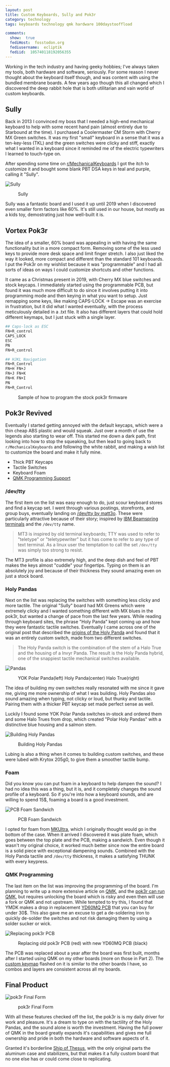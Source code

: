 ```yaml
---
layout: post
title: Custom Keyboards, Sully and Pok3r
category: technology
tags: keyboards technology qmk hardware 100daystooffload

comments:
  show:  true
  fediHost:  fosstodon.org
  fediusername:  ecliptik
  fediid:  105740118192056355
---
```


Working in the tech industry and having geeky hobbies; I've always taken my tools, both hardware and software, seriously. For some reason I never thought about the keyboard itself though, and was content with using the bundled membrane boards. A few years ago though this all changed which I discovered the deep rabbit hole that is both utilitarian and vain world of custom keyboards.

## Sully

Back in 2013 I convinced my boss that I needed a high-end mechanical keyboard to help with some recent hand pain (almost entirely due to Starbound at the time). I purchased a Coolermaster CM Storm with Cherry MX Green switches. It was my first "small" keyboard in a sense that it was a ten-key-less (TKL) and the green switches were clicky and stiff, exactly what I wanted in a keyboard since it reminded me of the electric typewriters I learned to touch-type on.

After spending some time on [r/MechanicalKeyboards](https://www.reddit.com/r/MechanicalKeyboards/) I got the itch to customize it and bought some blank PBT DSA keys in teal and purple, calling it "Sully".

![Sully](/assets/images/posts/sully.jpg)
<figure><figcaption>Sully</figcaption></figure>

Sully was a fantastic board and I used it up until 2019 when I discovered even smaller form factors like 60%. It's still used in our house, but mostly as a kids toy, demostrating just how well-built it is.

## Vortex Pok3r

The idea of a smaller, 60% board was appealing in with having the same functionality but in a more compact form. Removing some of the less used keys to provide more desk space and limit finger stretch. I also just liked the way it looked, more compact and different than the standard 101 keyboards. I put the Pok3r on my wishlist because it was "programmable" and I had all sorts of ideas on ways I could customize shortcuts and other functions.

It came as a Christmas present in 2019, with Cherry MX blue switches and stock keycaps. I immediately started using the programmable PCB, but found it was much more difficult to do since it involves putting it into programming mode and then keying in what you want to setup. Just remapping some keys, like making CAPS-LOCK -> Escape was an exercise in frustration, but it did what I wanted eventually, with the process meticulously detailed in a .txt file. It also has different layers that could hold different keymaps, but I just stuck with a single layer.

```bash
## Caps-lock as ESC
FN+R_control
CAPS_LOCK
ESC
PN
FN+R_control

## HJKL Navigation
FN+R_Control
FN+H FN+J
FN+J FN+K
FN+K FN+I
PN
FN+R_Control
```
<figure><figcaption>Sample of how to program the stock pok3r firmware</figcaption></figure>

## Pok3r Revived

Eventually I started getting annoyed with the default keycaps, which were a thin cheap ABS plastic and would squeak. Just over a month of use the legends also starting to wear off. This started me down a dark path, first looking into how to stop the squeaking, but then lead to going back to `r/MechanicalKeyboards` and following the white rabbit, and making a wish list to customize the board and make it fully mine.

- Thick PBT Keycaps
- Tactile Switches
- Keyboard Foam
- [QMK Programming Support](https://qmk.fm)

### /dev/tty

The first item on the list was easy enough to do, just scour keyboard stores and find a keycap set. I went through various postings, storefronts, and group buys, eventually landing on [/dev/tty by matt3o](https://matt3o.com/about-mt3-profile-and-devtty-set/). These were particularly attractive because of their story; inspired by [IBM Beamspring terminals](https://www.cannondigi.com/ibm-beamspring-keyboard/) and the `/dev/tty` name.

>MT3 is inspired by old terminal keyboards; TTY was used to refer to "teletype" or "teletypewriter" but it has come to refer to any type of text terminal. As a linux user the temptation to call the set `/dev/tty` was simply too strong to resist.

The MT3 profile is also extremely high, and the deep dish and feel of PBT makes the keys almost "cuddle" your fingertips. Typing on them is an absolutely joy and because of their thickness they sound amazing even on just a stock board.

### Holy Pandas

Next on the list was replacing the switches with something less clicky and more tactile. The original "Sully" board had MX Greens which were extremely clicky and I wanted something different with MX blues in the pok3r, but wanted a change of pace from the last few years. While reading through keyboard sites, the phrase "Holy Panda" kept coming up and how they were fantastic tactile switches. Eventually I came across one of the original post that described the [origins of the Holy Panda](https://topclack.com/textclack/2018/12/19/holy-panda-switches-new-and-old-by-quakemz) and found that it was an entirely custom switch, made from two different switches.

>The Holy Panda switch is the combination of the stem of a Halo True and the housing of a Invyr Panda. The result is the Holy Panda hybrid, one of the snappiest tactile mechanical switches available.

![Pandas](/assets/images/keyboards/pandas.png)
<figure><figcaption>YOK Polar Panda(left) Holy Panda(center) Halo True(right)</figcaption></figure>

The idea of building my own switches really resonated with me since it gave me, giving me more ownership of what I was building. Holy Pandas also sound amazing when typing, not clicky or loud, but thunky and tactile. Pairing them with a thicker PBT keycap set made perfect sense as well.

Luckily I found some YOK Polar Panda switches in-stock and ordered them and some Halo Trues from drop, which created "Polar Holy Pandas" with a distinctive blue housing and a salmon stem.

![Building Holy Pandas](/assets/images/keyboards/IMG_4665.png)
<figure><figcaption>Building Holy Pandas</figcaption></figure>

Lubing is also a thing when it comes to building custom switches, and these were lubed with Krytox 205g0, to give them a smoother tactile bump.

### Foam

Did you know you can put foam in a keyboard to help dampen the sound? I had no idea this was a thing, but it is, and it completely changes the sound profile of a keyboard. So if you're into how a keyboard sounds, and are willing to spend 15$, foaming a board is a good investment.

![PCB Foam Sandwich](/assets/images/keyboards/IMG_4706.png)
<figure><figcaption>PCB Foam Sandwich</figcaption></figure>

I opted for foam from [MKUltra](https://mkultra.click/secret-file-cabinet/60-foam/), which I originally thought would go in the bottom of the case. When it arrived I discovered it was plate foam, which goes between the top plate and the PCB, making a sandwich. Even though it wasn't my original choice, it worked much better since now the entire board is a solid piece with exceptional dampening sounds. Combined with the Holy Panda tactile and `/dev/tty` thickness, it makes a satisfying THUNK with every keypress.

### QMK Programming

The last item on the list was improving the programming of the board. I'm planning to write up a more extensive article on [QMK](https://qmk.fm), and the [pok3r can run QMK](https://github.com/pok3r-custom/qmk_pok3r), but requires unlocking the board which is risky and even then will use a fork or QMK and not upstream. While tempted to try this, I found that YMDK makes a drop in replacement [YD60MQ PCB](https://github.com/ecliptik/qmk_firmware/tree/ecliptik/keyboards/yd60mq) that you can buy for under 30$. This also gave me an excuse to get a de-soldering iron to quickly de-solder the switches and not risk damaging them by using a solder sucker or wick.

![Replacing pok3r PCB](/assets/images/keyboards/IMG_6453.png)
<figure><figcaption>Replacing old pok3r PCB (red) with new YD60MQ PCB (black)</figcaption></figure>

The PCB was replaced about a year after the board was first built, months after I started using QMK on my other boards (more on those in Part 2). The [custom keymap](https://github.com/ecliptik/qmk_firmware/blob/ecliptik/keyboards/yd60mq/keymaps/ecliptik/keymap.c) flashed on it is similar to the other boards I have, so combos and layers are consistent across all my boards.

## Final Product

![pok3r Final Form](/assets/images/keyboards/pok3r.jpg)
<figure><figcaption>pok3r Final Form</figcaption></figure>

With all these features checked off the list, the pok3r is is my daily driver for work and pleasure. It's a dream to type on with the tactility of the Holy Pandas, and the sound alone is worth the investment. Having the full power of QMK in the board greatly expands it's capabilities and gives me full ownership and pride in both the hardware and software aspects of it.

Granted it's borderline [Ship of Thesus](https://en.wikipedia.org/wiki/Ship_of_Theseus), with the only original parts the aluminum case and stabilizers, but that makes it a fully custom board that no one else has or could come close to replicating.

